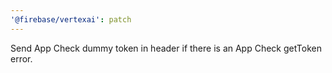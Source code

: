 ```yaml
---
'@firebase/vertexai': patch
---
```


Send App Check dummy token in header if there is an App Check getToken error.
